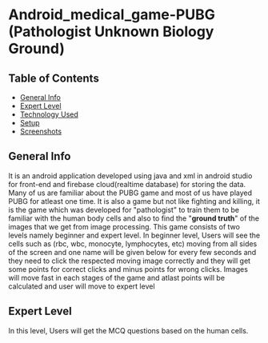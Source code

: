 # Android_medical_game-PUBG (Pathologist Unknown Biology Ground)

## Table of Contents
* [General Info](#general-info)
* [Expert Level](#expert-level)
* [Technology Used](#technology-used)
* [Setup](#setup)
* [Screenshots](#screenshots)

## General Info
It is an android application developed using java and xml in android studio for front-end and firebase cloud(realtime database) for storing the data. Many of us are familiar about the PUBG game and most of us have played PUBG for atleast one time. It is also a game but not like fighting and killing, it is the game which was developed for "pathologist" to train them to be familiar with the human body cells and also to find the "**ground truth**" of the images that we get from image processing. This game consists of two levels namely beginner and expert level. In beginner level, Users will see the cells such as (rbc, wbc, monocyte, lymphocytes, etc) moving from all sides of the screen and one name will be given below for every few seconds and they need to click the respected moving image correctly and they will get some points for correct clicks and minus points for wrong clicks. Images will move fast in each stages of the game and atlast points will be calculated and user will move to expert level

## Expert Level
In this level, Users will get the MCQ questions based on the human cells.
